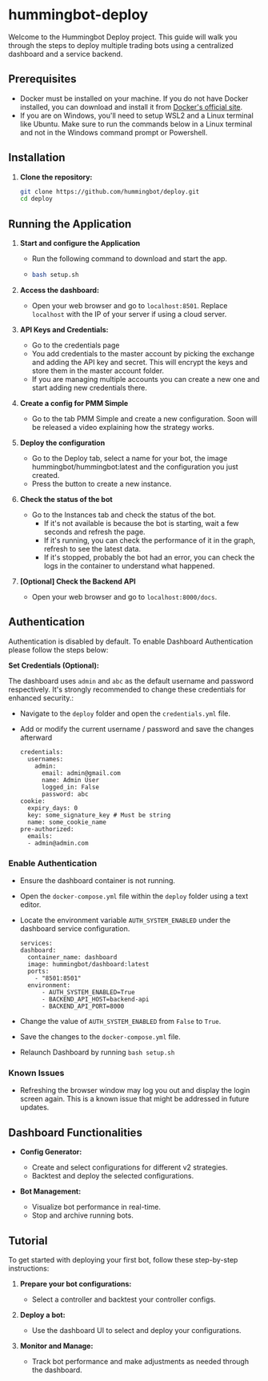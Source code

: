 # hummingbot-deploy

Welcome to the Hummingbot Deploy project. This guide will walk you through the steps to deploy multiple trading bots using a centralized dashboard and a service backend.

## Prerequisites

- Docker must be installed on your machine. If you do not have Docker installed, you can download and install it from [Docker's official site](https://www.docker.com/products/docker-desktop).
- If you are on Windows, you'll need to setup WSL2 and a Linux terminal like Ubuntu. Make sure to run the commands below in a Linux terminal and not in the Windows command prompt or Powershell.

## Installation

1. **Clone the repository:**
   ```bash
   git clone https://github.com/hummingbot/deploy.git
   cd deploy
   ```

## Running the Application

1. **Start and configure the Application**
   - Run the following command to download and start the app.
   - ```bash
     bash setup.sh
     ```
2. **Access the dashboard:**
   - Open your web browser and go to `localhost:8501`. Replace `localhost` with the IP of your server if using a cloud server.

3. **API Keys and Credentials:**
   - Go to the credentials page
   - You add credentials to the master account by picking the exchange and adding the API key and secret. This will encrypt the keys and store them in the master account folder.
   - If you are managing multiple accounts you can create a new one and start adding new credentials there.

4. **Create a config for PMM Simple**
   - Go to the tab PMM Simple and create a new configuration. Soon will be released a video explaining how the strategy works.

5. **Deploy the configuration**
   - Go to the Deploy tab, select a name for your bot, the image hummingbot/hummingbot:latest and the configuration you just created.
   - Press the button to create a new instance.

6. **Check the status of the bot**
   - Go to the Instances tab and check the status of the bot.
     - If it's not available is because the bot is starting, wait a few seconds and refresh the page.
     - If it's running, you can check the performance of it in the graph, refresh to see the latest data.
     - If it's stopped, probably the bot had an error, you can check the logs in the container to understand what happened.

7. **[Optional] Check the Backend API**
   -  Open your web browser and go to `localhost:8000/docs`.

## Authentication

Authentication is disabled by default. To enable Dashboard Authentication please follow the steps below: 

**Set Credentials (Optional):**

The dashboard uses `admin` and `abc` as the default username and password respectively. It's strongly recommended to change these credentials for enhanced security.:

- Navigate to the `deploy` folder and open the `credentials.yml` file.
- Add or modify the current username / password and save the changes afterward
  
  ```
  credentials:
    usernames:
      admin:
        email: admin@gmail.com
        name: Admin User
        logged_in: False
        password: abc
  cookie:
    expiry_days: 0
    key: some_signature_key # Must be string
    name: some_cookie_name
  pre-authorized:
    emails:
    - admin@admin.com
  ```  
### Enable Authentication

- Ensure the dashboard container is not running.
- Open the `docker-compose.yml` file within the `deploy` folder using a text editor.
- Locate the environment variable `AUTH_SYSTEM_ENABLED` under the dashboard service configuration.
  
  ```
  services:
  dashboard:
    container_name: dashboard
    image: hummingbot/dashboard:latest
    ports:
      - "8501:8501"
    environment:
        - AUTH_SYSTEM_ENABLED=True
        - BACKEND_API_HOST=backend-api
        - BACKEND_API_PORT=8000
  ```
- Change the value of `AUTH_SYSTEM_ENABLED` from `False` to `True`.
- Save the changes to the `docker-compose.yml` file.
- Relaunch Dashboard by running `bash setup.sh`
  
### Known Issues
- Refreshing the browser window may log you out and display the login screen again. This is a known issue that might be addressed in future updates.


## Dashboard Functionalities

- **Config Generator:**
  - Create and select configurations for different v2 strategies.
  - Backtest and deploy the selected configurations.

- **Bot Management:**
  - Visualize bot performance in real-time.
  - Stop and archive running bots.

## Tutorial

To get started with deploying your first bot, follow these step-by-step instructions:

1. **Prepare your bot configurations:**
   - Select a controller and backtest your controller configs.

2. **Deploy a bot:**
   - Use the dashboard UI to select and deploy your configurations.

3. **Monitor and Manage:**
   - Track bot performance and make adjustments as needed through the dashboard.
